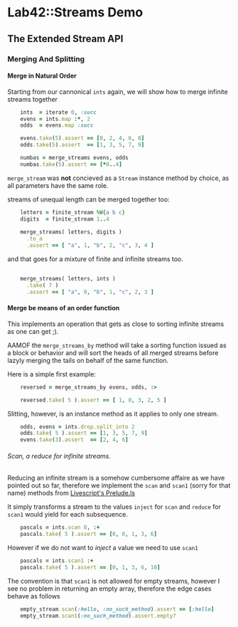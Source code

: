 # Lab42::Streams Demo

## The Extended Stream API

### Merging And Splitting

#### Merge in Natural Order

Starting from our cannonical `ints` again, we will show how to merge infinite streams together

```ruby
    ints  = iterate 0, :succ
    evens = ints.map :*, 2
    odds  = evens.map :succ

    evens.take(5).assert == [0, 2, 4, 6, 8]
    odds.take(5).assert  == [1, 3, 5, 7, 9]

    numbas = merge_streams evens, odds
    numbas.take(5).assert == [*0..4]
```

`merge_stream` was **not** concieved as a `Stream` instance method by choice, as all parameters have the same role.


streams of unequal length can be merged together too:

```ruby
    letters = finite_stream %W{a b c}
    digits  = finite_stream 1..4
    
    merge_streams( letters, digits )
      .to_a
      .assert == [ "a", 1, "b", 2, "c", 3, 4 ]
```

and that goes for a mixture of finite and infinite streams too.

```ruby
    
    merge_streams( letters, ints )
      .take( 7 )
      .assert == [ "a", 0, "b", 1, "c", 2, 3 ]
```

#### Merge be means of an order function

This implements an operation that gets as close to sorting infinite streams as one can get ;).

AAMOF the `merge_streams_by` method will take a sorting function issued as a block or behavior
and will sort the heads of all merged streams before lazyly merging the tails on behalf of the
same function.

Here is a simple first example:

```ruby
    reversed = merge_streams_by evens, odds, :>

    reversed.take( 5 ).assert == [ 1, 0, 3, 2, 5 ]
```


Slitting, however, is an instance method as it applies to only one stream.

```ruby
    odds, evens = ints.drop.split_into 2
    odds.take( 5 ).assert == [1, 3, 5, 7, 9]
    evens.take(3).assert  == [2, 4, 6]
```


###### Scan, a reduce for infinite streams.

Reducing an infinite stream is a somehow cumbersome affaire as we have pointed out so far, therefore we implement
the `scan` and `scan1` (sorry for that name) methods from [Livescript's Prelude.ls](http://www.preludels.com/#scan)

It simply transforms a stream to the values `inject` for `scan` and `reduce` for `scan1` would yield for each subsequence.


```ruby
    pascals = ints.scan 0, :+
    pascals.take( 5 ).assert == [0, 0, 1, 3, 6]
```

However if we do not want to _inject_ a value we need to use `scan1` 

```ruby
    pascals = ints.scan1 :+
    pascals.take( 5 ).assert == [0, 1, 3, 6, 10]
```

The convention is that `scan1` is not allowed for empty streams, however I see no problem in returning an empty array,
therefore the edge cases behave as follows

```ruby
    empty_stream.scan(:hello, :no_such_method).assert == [:hello]
    empty_stream.scan1(:no_such_method).assert.empty?
```


